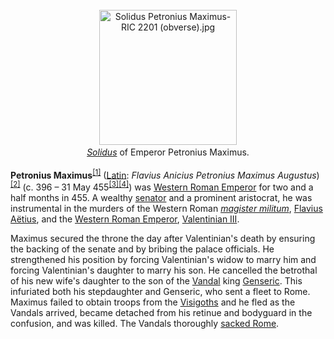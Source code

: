 <div class="photo" colspan="2" style="text-align: center; margin: 25px 0 10px;"><a class="image" href="https://en.wikipedia.org/wiki/File:Solidus_Petronius_Maximus-RIC_2201_(obverse).jpg"><img alt="Solidus Petronius Maximus-RIC 2201 (obverse).jpg" data-file-height="243" data-file-width="248" decoding="async" height="216" src="https://upload.wikimedia.org/wikipedia/commons/thumb/d/d3/Solidus_Petronius_Maximus-RIC_2201_%28obverse%29.jpg/220px-Solidus_Petronius_Maximus-RIC_2201_%28obverse%29.jpg" srcset="https://upload.wikimedia.org/wikipedia/commons/d/d3/Solidus_Petronius_Maximus-RIC_2201_%28obverse%29.jpg 1.5x" width="220"/></a><div style="line-height:normal;padding-bottom:0.2em;padding-top:0.2em;"><i><a href="https://en.wikipedia.org/wiki/Solidus_(coin)" title="Solidus (coin)">Solidus</a></i> of Emperor Petronius Maximus.</div></div>

[comment]: # 'breakpoint'
<p><b>Petronius Maximus</b><sup class="reference" id="cite_ref-1"><a href="#cite_note-1">[1]</a></sup> (<a href="https://en.wikipedia.org/wiki/Latin" title="Latin">Latin</a>: <i>Flavius Anicius Petronius Maximus Augustus</i>)<sup class="reference" id="cite_ref-2"><a href="#cite_note-2">[2]</a></sup> (c. 396 – 31 May 455<sup class="reference" id="cite_ref-Drinkwater118_3-0"><a href="#cite_note-Drinkwater118-3">[3]</a></sup><sup class="reference" id="cite_ref-4"><a href="#cite_note-4">[4]</a></sup>) was <a class="mw-redirect" href="https://en.wikipedia.org/wiki/Western_Roman_Emperor" title="Western Roman Emperor">Western Roman Emperor</a> for two and a half months in 455.  A wealthy <a href="https://en.wikipedia.org/wiki/Roman_Senate" title="Roman Senate">senator</a> and a prominent aristocrat, he was instrumental in the murders of the Western Roman <i><a href="https://en.wikipedia.org/wiki/Magister_militum" title="Magister militum">magister militum</a></i>, <a class="mw-redirect" href="https://en.wikipedia.org/wiki/Flavius_A%C3%ABtius" title="Flavius Aëtius">Flavius Aëtius</a>, and the <a class="mw-redirect" href="https://en.wikipedia.org/wiki/Western_Roman_Emperor" title="Western Roman Emperor">Western Roman Emperor</a>, <a href="https://en.wikipedia.org/wiki/Valentinian_III" title="Valentinian III">Valentinian III</a>.
</p><p>Maximus secured the throne the day after Valentinian's death by ensuring the backing of the senate and by bribing the palace officials. He strengthened his position by forcing Valentinian's widow to marry him and forcing Valentinian's daughter to marry his son. He cancelled the betrothal of his new wife's daughter to the son of the <a class="mw-redirect" href="https://en.wikipedia.org/wiki/Vandal" title="Vandal">Vandal</a> king <a class="mw-redirect" href="https://en.wikipedia.org/wiki/Genseric" title="Genseric">Genseric</a>. This infuriated both his stepdaughter and Genseric, who sent a fleet to Rome. Maximus failed to obtain troops from the <a class="mw-redirect" href="https://en.wikipedia.org/wiki/Visigoth" title="Visigoth">Visigoths</a> and he fled as the Vandals arrived, became detached from his retinue and bodyguard in the confusion, and was killed. The Vandals thoroughly <a href="https://en.wikipedia.org/wiki/Sack_of_Rome_(455)" title="Sack of Rome (455)">sacked Rome</a>.
</p>